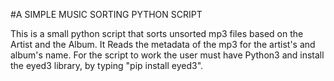 #A SIMPLE MUSIC SORTING PYTHON SCRIPT

This is a small python script that sorts unsorted mp3 files based on the Artist and the Album.
It Reads the metadata of the mp3 for the artist's and album's name.
For the script to work the user must have Python3 and install the eyed3 library, by typing "pip install eyed3".